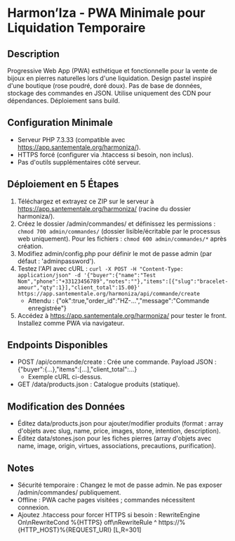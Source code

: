 # Harmon’Iza - PWA Minimale pour Liquidation Temporaire

## Description
Progressive Web App (PWA) esthétique et fonctionnelle pour la vente de bijoux en pierres naturelles lors d'une liquidation. Design pastel inspiré d'une boutique (rose poudré, doré doux). Pas de base de données, stockage des commandes en JSON. Utilise uniquement des CDN pour dépendances. Déploiement sans build.

## Configuration Minimale
- Serveur PHP 7.3.33 (compatible avec https://app.santementale.org/harmoniza/).
- HTTPS forcé (configurer via .htaccess si besoin, non inclus).
- Pas d'outils supplémentaires côté serveur.

## Déploiement en 5 Étapes
1. Téléchargez et extrayez ce ZIP sur le serveur à https://app.santementale.org/harmoniza/ (racine du dossier harmoniza/).
2. Créez le dossier /admin/commandes/ et définissez les permissions : `chmod 700 admin/commandes/` (dossier lisible/écritable par le processus web uniquement). Pour les fichiers : `chmod 600 admin/commandes/*` après création.
3. Modifiez admin/config.php pour définir le mot de passe admin (par défaut : 'adminpassword').
4. Testez l'API avec cURL : `curl -X POST -H "Content-Type: application/json" -d '{"buyer":{"name":"Test Nom","phone":"+33123456789","notes":""},"items":[{"slug":"bracelet-amour","qty":1}],"client_total":15.00}' https://app.santementale.org/harmoniza/api/commande/create`
   - Attendu : {"ok":true,"order_id":"HZ-...","message":"Commande enregistrée"}
5. Accédez à https://app.santementale.org/harmoniza/ pour tester le front. Installez comme PWA via navigateur.

## Endpoints Disponibles
- POST /api/commande/create : Crée une commande. Payload JSON : {"buyer":{...},"items":[...],"client_total":...}
  - Exemple cURL ci-dessus.
- GET /data/products.json : Catalogue produits (statique).

## Modification des Données
- Éditez data/products.json pour ajouter/modifier produits (format : array d'objets avec slug, name, price, images, stone, intention, description).
- Éditez data/stones.json pour les fiches pierres (array d'objets avec name, image, origin, virtues, associations, precautions, purification).

## Notes
- Sécurité temporaire : Changez le mot de passe admin. Ne pas exposer /admin/commandes/ publiquement.
- Offline : PWA cache pages visitées ; commandes nécessitent connexion.
- Ajoutez .htaccess pour forcer HTTPS si besoin : RewriteEngine On\nRewriteCond %{HTTPS} off\nRewriteRule ^ https://%{HTTP_HOST}%{REQUEST_URI} [L,R=301]
